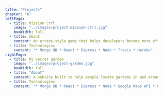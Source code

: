 ```yaml
---
title: "Projects"
chapter: "6"
leftPage:
  - title: Mission Ctrl
    image: "../images/project-mission-ctrl.jpg"
    boxWidth: full
  - title: About
    content: An arcade-style game that helps developers become more efficient coders by teaching VS code short cuts.
  - title: Technologies
    content: "* Mongo DB * React * Express * Node * Travis * Heroku"
rightPage:
  - title: My Secret garden
    image: "../images/project-garden.jpg"
    boxWidth: full
  - title: "About"
    content: A website built to help people locate gardens in and around London.
  - title: Technologies
    content: "* Mongo DB * React * Express * Node * Google Maps API * CircleCI * Netlify"
---
```

